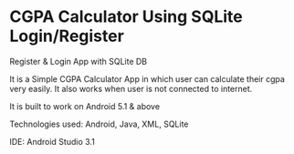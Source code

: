 # CGPA Calculator Using SQLite Login/Register

Register & Login App with SQLite DB

It is a Simple CGPA Calculator App in which user can calculate their cgpa very easily. It also works when user is not connected to internet.

It is built to work on Android 5.1 & above

Technologies used: Android, Java, XML, SQLite

IDE: Android Studio 3.1
